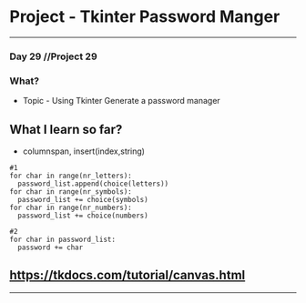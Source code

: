 # Project - Tkinter Password Manger

---
### Day 29 //Project 29
### What?
- Topic - Using Tkinter Generate a password manager

## What I learn so far?
- columnspan, insert(index,string)  
```
#1
for char in range(nr_letters):
  password_list.append(choice(letters))
for char in range(nr_symbols):
  password_list += choice(symbols)
for char in range(nr_numbers):
  password_list += choice(numbers)

#2
for char in password_list:
  password += char
```

https://tkdocs.com/tutorial/canvas.html
---
---